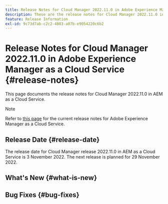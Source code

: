 ```yaml
---
title: Release Notes for Cloud Manager 2022.11.0 in Adobe Experience Manager as a Cloud Service
description: These are the release notes for Cloud Manager 2022.11.0 in AEM as a Cloud Service.
feature: Release Information
exl-id: 9c73d7ab-c2c2-4803-a07b-e9054220c6b2
---
```


# Release Notes for Cloud Manager 2022.11.0 in Adobe Experience Manager as a Cloud Service {#release-notes}

This page documents the release notes for Cloud Manager 2022.11.0 in AEM as a Cloud Service.

>[!NOTE]
>
>Refer to [this page](/help/release-notes/release-notes-cloud/release-notes-current.md) for the current release notes for Adobe Experience Manager as a Cloud Service.

## Release Date {#release-date}

The release date for Cloud Manager release 2022.11.0 in AEM as a Cloud Service is 3 November 2022. The next release is planned for 29 November 2022.

## What's New {#what-is-new}


## Bug Fixes {#bug-fixes}

